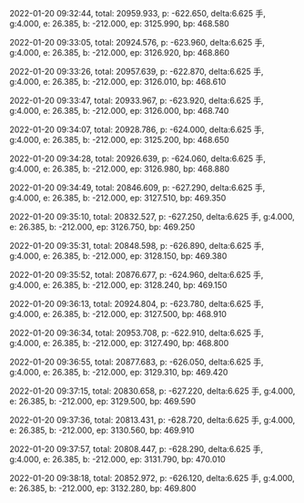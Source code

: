 2022-01-20 09:32:44, total: 20959.933, p: -622.650, delta:6.625 手, g:4.000, e: 26.385, b: -212.000, ep: 3125.990, bp: 468.580

2022-01-20 09:33:05, total: 20924.576, p: -623.960, delta:6.625 手, g:4.000, e: 26.385, b: -212.000, ep: 3126.920, bp: 468.860

2022-01-20 09:33:26, total: 20957.639, p: -622.870, delta:6.625 手, g:4.000, e: 26.385, b: -212.000, ep: 3126.010, bp: 468.610

2022-01-20 09:33:47, total: 20933.967, p: -623.920, delta:6.625 手, g:4.000, e: 26.385, b: -212.000, ep: 3126.000, bp: 468.740

2022-01-20 09:34:07, total: 20928.786, p: -624.000, delta:6.625 手, g:4.000, e: 26.385, b: -212.000, ep: 3125.200, bp: 468.650

2022-01-20 09:34:28, total: 20926.639, p: -624.060, delta:6.625 手, g:4.000, e: 26.385, b: -212.000, ep: 3126.980, bp: 468.880

2022-01-20 09:34:49, total: 20846.609, p: -627.290, delta:6.625 手, g:4.000, e: 26.385, b: -212.000, ep: 3127.510, bp: 469.350

2022-01-20 09:35:10, total: 20832.527, p: -627.250, delta:6.625 手, g:4.000, e: 26.385, b: -212.000, ep: 3126.750, bp: 469.250

2022-01-20 09:35:31, total: 20848.598, p: -626.890, delta:6.625 手, g:4.000, e: 26.385, b: -212.000, ep: 3128.150, bp: 469.380

2022-01-20 09:35:52, total: 20876.677, p: -624.960, delta:6.625 手, g:4.000, e: 26.385, b: -212.000, ep: 3128.240, bp: 469.150

2022-01-20 09:36:13, total: 20924.804, p: -623.780, delta:6.625 手, g:4.000, e: 26.385, b: -212.000, ep: 3127.500, bp: 468.910

2022-01-20 09:36:34, total: 20953.708, p: -622.910, delta:6.625 手, g:4.000, e: 26.385, b: -212.000, ep: 3127.490, bp: 468.800

2022-01-20 09:36:55, total: 20877.683, p: -626.050, delta:6.625 手, g:4.000, e: 26.385, b: -212.000, ep: 3129.310, bp: 469.420

2022-01-20 09:37:15, total: 20830.658, p: -627.220, delta:6.625 手, g:4.000, e: 26.385, b: -212.000, ep: 3129.500, bp: 469.590

2022-01-20 09:37:36, total: 20813.431, p: -628.720, delta:6.625 手, g:4.000, e: 26.385, b: -212.000, ep: 3130.560, bp: 469.910

2022-01-20 09:37:57, total: 20808.447, p: -628.290, delta:6.625 手, g:4.000, e: 26.385, b: -212.000, ep: 3131.790, bp: 470.010

2022-01-20 09:38:18, total: 20852.972, p: -626.120, delta:6.625 手, g:4.000, e: 26.385, b: -212.000, ep: 3132.280, bp: 469.800